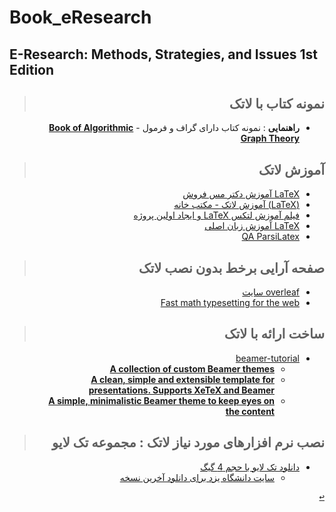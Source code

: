 # Book_eResearch

## E-Research: Methods, Strategies, and Issues 1st Edition


<div dir="rtl">
  
> ## نمونه کتاب با لاتک 
- **راهنمایی** : نمونه کتاب دارای گراف و فرمول 
       - [**Book of Algorithmic Graph Theory**](https://github.com/jonasagx/graphbook)
 
    

<a name="Latex"></a>

<!--
<details>
    <summary>لاتک</summary>
-->

> ##  آموزش لاتک 
- [LaTeX آموزش دکتر مس فروش ](http://mesforush.staff.shahroodut.ac.ir/category/%d8%a2%d9%85%d9%88%d8%b2%d8%b4-latex/)
- [(LaTeX) آموزش لاتک - مکتب خانه ](https://maktabkhooneh.org/course/%D8%A2%D9%85%D9%88%D8%B2%D8%B4-%D9%84%D8%AA%DA%A9-LaTeX-mk265/)
- [فیلم آموزش لتکس LaTeX و ایجاد اولین پروژه](https://faradars.org/courses/mvrtex9201a-introduction-of-latex-and-first-project)
- [LaTeX آموزش زبان اصلی  ](https://git.ir/packtpub-latex-for-everyone-and-everything/)
- [QA ParsiLatex](http://qa.parsilatex.com/)

> ## صفحه آرایی برخط بدون نصب لاتک
- [overleaf سایت ](https://www.overleaf.com/)
- [Fast math typesetting for the web](https://katex.org/)

> ## ساخت ارائه با لاتک
- [beamer-tutorial](http://web.mit.edu/rsi/www/pdfs/beamer-tutorial.pdf)
    - [**A collection of custom Beamer themes**](https://github.com/martinbjeldbak/ultimate-beamer-theme-list)
    - [**A clean, simple and extensible template for presentations. Supports XeTeX and Beamer**](https://github.com/RatulSaha/presento)
    - [**A simple, minimalistic Beamer theme to keep eyes on the content**](https://github.com/martinbjeldbak/beamertheme-bjeldbak)

> ## نصب نرم افزارهای مورد نیاز لاتک : مجموعه تک لایو
- [دانلود تک لایو با حجم 4 گیگ](http://ctan.yazd.ac.ir/systems/texlive/Images/texlive2020-20200406.iso)
    - [سایت دانشگاه یزد برای دانلود آخرین نسخه](http://ctan.yazd.ac.ir/systems/texlive/Images/)

[<kbd>↩</kbd>](#TOC)

<!--
</details>
-->




</div>
